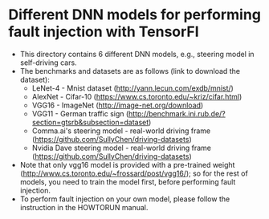 # Different DNN models for performing fault injection with TensorFI

- This directory contains 6 different DNN models, e.g., steering model in self-driving cars.
- The benchmarks and datasets are as follows (link to download the dataset): 
    - LeNet-4 - Mnist dataset (http://yann.lecun.com/exdb/mnist/)
    - AlexNet - Cifar-10 (https://www.cs.toronto.edu/~kriz/cifar.html)
    - VGG16 - ImageNet (http://image-net.org/download)
    - VGG11 - German traffic sign (http://benchmark.ini.rub.de/?section=gtsrb&subsection=dataset)
    - Comma.ai's steering model - real-world driving frame (https://github.com/SullyChen/driving-datasets)
    - Nvidia Dave steering model - real-world driving frame (https://github.com/SullyChen/driving-datasets) 
- Note that only vgg16 model is provided with a pre-trained weight (http://www.cs.toronto.edu/~frossard/post/vgg16/); so for the rest of models, you need to train the model first, before performing fault injection.
- To perform fault injection on your own model, please follow the instruction in the HOWTORUN manual.